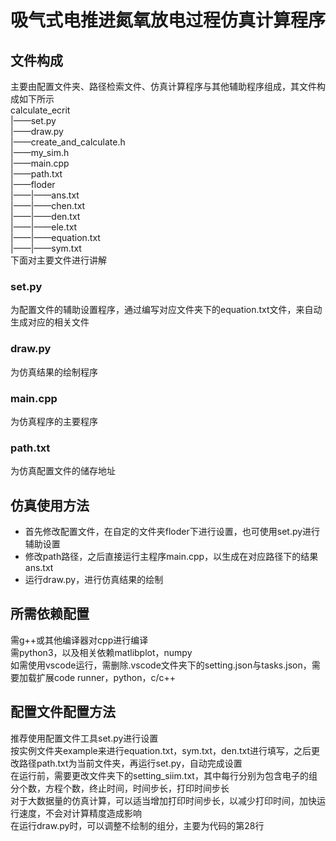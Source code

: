 # 吸气式电推进氮氧放电过程仿真计算程序
## 文件构成
主要由配置文件夹、路径检索文件、仿真计算程序与其他辅助程序组成，其文件构成如下所示  
calculate_ecrit  
|——set.py  
|——draw.py  
|——create_and_calculate.h  
|——my_sim.h  
|——main.cpp  
|——path.txt  
|——floder  
|——|——ans.txt  
|——|——chen.txt  
|——|——den.txt  
|——|——ele.txt  
|——|——equation.txt  
|——|——sym.txt  
下面对主要文件进行讲解
### set.py
为配置文件的辅助设置程序，通过编写对应文件夹下的equation.txt文件，来自动生成对应的相关文件  
### draw.py  
为仿真结果的绘制程序  
### main.cpp
为仿真程序的主要程序
### path.txt
为仿真配置文件的储存地址

## 仿真使用方法
* 首先修改配置文件，在自定的文件夹floder下进行设置，也可使用set.py进行辅助设置
* 修改path路径，之后直接运行主程序main.cpp，以生成在对应路径下的结果ans.txt
* 运行draw.py，进行仿真结果的绘制

## 所需依赖配置
需g++或其他编译器对cpp进行编译  
需python3，以及相关依赖matlibplot，numpy  
如需使用vscode运行，需删除.vscode文件夹下的setting.json与tasks.json，需要加载扩展code runner，python，c/c++

## 配置文件配置方法
推荐使用配置文件工具set.py进行设置  
按实例文件夹example来进行equation.txt，sym.txt，den.txt进行填写，之后更改路径path.txt为当前文件夹，再运行set.py，自动完成设置  
在运行前，需要更改文件夹下的setting_siim.txt，其中每行分别为包含电子的组分个数，方程个数，终止时间，时间步长，打印时间步长  
对于大数据量的仿真计算，可以适当增加打印时间步长，以减少打印时间，加快运行速度，不会对计算精度造成影响  
在运行draw.py时，可以调整不绘制的组分，主要为代码的第28行  



